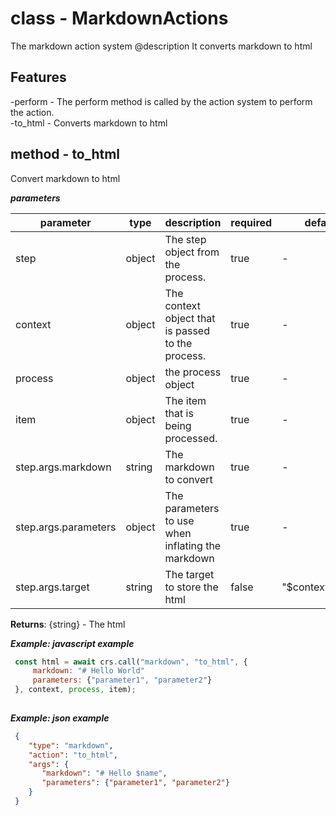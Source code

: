 # class - MarkdownActionsThe markdown action system @description It converts markdown to html    ## Features -perform - The perform method is called by the action system to perform the action.   -to_html - Converts markdown to html  ## method - to_htmlConvert markdown to html***parameters***|parameter|type|description|required|default||---------|----|-----------|--------|-------||step|object|The step object from the process.|true|-||context|object|The context object that is passed to the process.|true|-||process|object|the process object|true|-||item|object|The item that is being processed.|true|-||step.args.markdown|string|The markdown to convert|true|-||step.args.parameters|object|The parameters to use when inflating the markdown|true|-||step.args.target|string|The target to store the html|false|"$context.result"|**Returns**: {string} - The html  ***Example: javascript example***```js const html = await crs.call("markdown", "to_html", {       markdown: "# Hello World"       parameters: {"parameter1", "parameter2"}   }, context, process, item);    ```***Example: json example***```json {      "type": "markdown",      "action": "to_html",      "args": {         "markdown": "# Hello $name",         "parameters": {"parameter1", "parameter2"}      }   }  ```